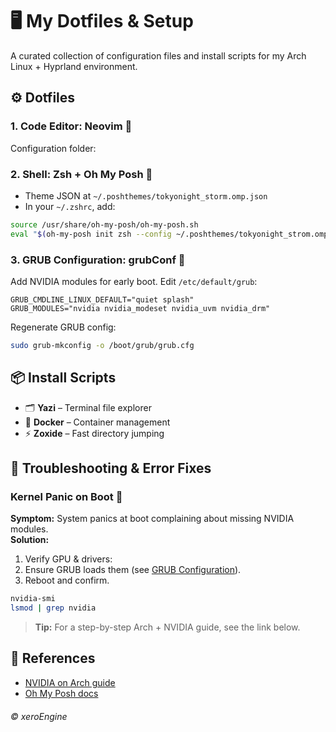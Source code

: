 
# 🖥️ My Dotfiles & Setup

A curated collection of configuration files and install scripts for my Arch Linux + Hyprland environment.

## ⚙️ Dotfiles

### 1. Code Editor: Neovim 📝  
Configuration folder:  


### 2. Shell: Zsh + Oh My Posh 🌟  
- Theme JSON at `~/.poshthemes/tokyonight_storm.omp.json`  
- In your `~/.zshrc`, add:

```bash
source /usr/share/oh-my-posh/oh-my-posh.sh
eval "$(oh-my-posh init zsh --config ~/.poshthemes/tokyonight_strom.omp.json)"
```

### 3. GRUB Configuration: grubConf 🔧  
Add NVIDIA modules for early boot. Edit `/etc/default/grub`:

```
GRUB_CMDLINE_LINUX_DEFAULT="quiet splash"
GRUB_MODULES="nvidia nvidia_modeset nvidia_uvm nvidia_drm"
```

Regenerate GRUB config:
```bash
sudo grub-mkconfig -o /boot/grub/grub.cfg 
```

## 📦 Install Scripts

- 🗂️ **Yazi** – Terminal file explorer
- 🐳 **Docker** – Container management
- ⚡ **Zoxide** – Fast directory jumping


## 🔧 Troubleshooting & Error Fixes

### Kernel Panic on Boot 🧐

**Symptom:** System panics at boot complaining about missing NVIDIA modules.  
**Solution:**
1. Verify GPU & drivers:
2. Ensure GRUB loads them (see [GRUB Configuration](#3-grub-configuration-grubconf)).  
3. Reboot and confirm.

```bash
nvidia-smi
lsmod | grep nvidia

```

> **Tip:** For a step-by-step Arch + NVIDIA guide, see the link below.

## 🔗 References

- [NVIDIA on Arch guide](https://github.com/korvahannu/arch-nvidia-drivers-installation-guide)
- [Oh My Posh docs](https://ohmyposh.dev/docs/)

###### © xeroEngine

